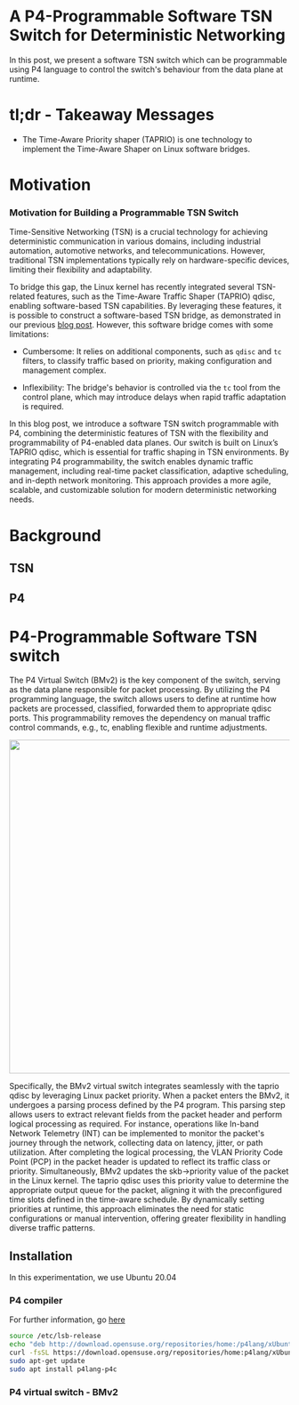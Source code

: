 # A P4-Programmable Software TSN Switch for Deterministic Networking

In this post, we present a software TSN switch which can be programmable using P4 language to control the switch's behaviour from the data plane at runtime.

# tl;dr - Takeaway Messages

- The Time-Aware Priority shaper (TAPRIO) is one technology to implement the Time-Aware Shaper on Linux software bridges.

# Motivation

### Motivation for Building a Programmable TSN Switch  

Time-Sensitive Networking (TSN) is a crucial technology for achieving deterministic communication in various domains, including industrial automation, automotive networks, and telecommunications. However, traditional TSN implementations typically rely on hardware-specific devices, limiting their flexibility and adaptability.  

To bridge this gap, the Linux kernel has recently integrated several TSN-related features, such as the Time-Aware Traffic Shaper (TAPRIO) qdisc, enabling software-based TSN capabilities. By leveraging these features, it is possible to construct a software-based TSN bridge, as demonstrated in our previous [blog post](https://blog.deterministic6g.eu/posts/2024/11/02/software_tsn_switch.html). However, this software bridge comes with some limitations:

- Cumbersome: It relies on additional components, such as `qdisc` and `tc` filters, to classify traffic based on priority, making configuration and management complex.

- Inflexibility: The bridge's behavior is controlled via the `tc` tool from the control plane, which may introduce delays when rapid traffic adaptation is required.

In this blog post, we introduce a software TSN switch programmable with P4, combining the deterministic features of TSN with the flexibility and programmability of P4-enabled data planes. Our switch is built on Linux’s TAPRIO qdisc, which is essential for traffic shaping in TSN environments. By integrating P4 programmability, the switch enables dynamic traffic management, including real-time packet classification, adaptive scheduling, and in-depth network monitoring. This approach provides a more agile, scalable, and customizable solution for modern deterministic networking needs.


# Background

## TSN

## P4

# P4-Programmable Software TSN switch

The P4 Virtual Switch (BMv2) is the key component of the switch, serving as the data plane responsible for packet processing. By utilizing the P4 programming language, the switch allows users to define at runtime how packets are processed, classified, forwarded them to appropriate qdisc ports. This programmability removes the dependency on manual traffic control commands, e.g., tc, enabling flexible and runtime adjustments. 

<img src="./img/switch" width="600px" />

Specifically, the BMv2 virtual switch integrates seamlessly with the taprio qdisc by leveraging Linux packet priority. When a packet enters the BMv2, it undergoes a parsing process defined by the P4 program. This parsing step allows users to extract relevant fields from the packet header and perform logical processing as required. For instance, operations like In-band Network Telemetry (INT) can be implemented to monitor the packet's journey through the network, collecting data on latency, jitter, or path utilization. After completing the logical processing, the VLAN Priority Code Point (PCP) in the packet header is updated to reflect its traffic class or priority. Simultaneously, BMv2 updates the skb->priority value of the packet in the Linux kernel. The taprio qdisc uses this priority value to determine the appropriate output queue for the packet, aligning it with the preconfigured time slots defined in the time-aware schedule. By dynamically setting priorities at runtime, this approach eliminates the need for static configurations or manual intervention, offering greater flexibility in handling diverse traffic patterns.


## Installation

In this experimentation, we use Ubuntu 20.04

### P4 compiler

For further information, go [here](https://github.com/p4lang/p4c?tab=readme-ov-file#ubuntu-dependencies)

```bash
source /etc/lsb-release
echo "deb http://download.opensuse.org/repositories/home:/p4lang/xUbuntu_${DISTRIB_RELEASE}/ /" | sudo tee /etc/apt/sources.list.d/home:p4lang.list
curl -fsSL https://download.opensuse.org/repositories/home:p4lang/xUbuntu_${DISTRIB_RELEASE}/Release.key | gpg --dearmor | sudo tee /etc/apt/trusted.gpg.d/home_p4lang.gpg > /dev/null
sudo apt-get update
sudo apt install p4lang-p4c
```


### P4 virtual switch - BMv2

